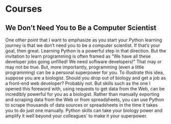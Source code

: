 Courses
===========

## We Don’t Need You to Be a Computer Scientist
One other point that I want to emphasize as you start your Python
learning journey is that we don’t need you to be a computer scientist.
If that’s your goal, then great. Learning Python is a powerful step
in that direction. But the invitation to learn programming is often
framed as “We have all these developer jobs going unfilled! We need
software developers!”
That may or may not be true. But, more importantly, programming
(even a little programming) can be a personal superpower for you.
To illustrate this idea, suppose you are a biologist. Should you drop
out of biology and get a job as a front-end web developer? Probably
not. But skills such as the one I opened this foreword with, using requests to get data from the Web, can be incredibly powerful for you as
a biologist.
Rather than manually exporting and scraping data from the Web or
from spreadsheets, you can use Python to scrape thousands of data
sources or spreadsheets in the time it takes you to do just one manually. Python skills can take your biology power and amplify it well
beyond your colleagues’ to make it your superpower.